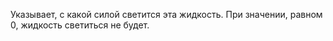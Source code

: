 Указывает, с какой силой светится эта жидкость. При значении, равном 0, жидкость светиться не будет.